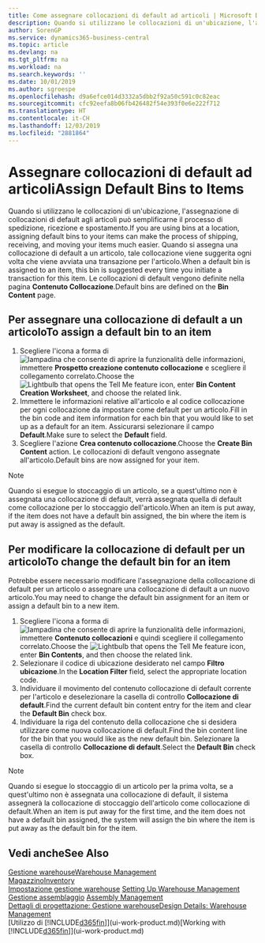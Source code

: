 ```yaml
---
title: Come assegnare collocazioni di default ad articoli | Microsoft Docs
description: Quando si utilizzano le collocazioni di un'ubicazione, l'assegnazione di collocazioni di default agli articoli può semplificarne il processo di spedizione, ricezione e spostamento. Quando si assegna una collocazione di default a un articolo, tale collocazione viene suggerita ogni volta che viene avviata una transazione per l'articolo.
author: SorenGP
ms.service: dynamics365-business-central
ms.topic: article
ms.devlang: na
ms.tgt_pltfrm: na
ms.workload: na
ms.search.keywords: ''
ms.date: 10/01/2019
ms.author: sgroespe
ms.openlocfilehash: d9a6efce014d3332a5dbb2f92a50c591c0c82eac
ms.sourcegitcommit: cfc92eefa8b06fb426482f54e393f0e6e222f712
ms.translationtype: HT
ms.contentlocale: it-CH
ms.lasthandoff: 12/03/2019
ms.locfileid: "2881864"
---
```

# <a name="assign-default-bins-to-items"></a><span data-ttu-id="64b7f-104">Assegnare collocazioni di default ad articoli</span><span class="sxs-lookup"><span data-stu-id="64b7f-104">Assign Default Bins to Items</span></span>
<span data-ttu-id="64b7f-105">Quando si utilizzano le collocazioni di un'ubicazione, l'assegnazione di collocazioni di default agli articoli può semplificarne il processo di spedizione, ricezione e spostamento.</span><span class="sxs-lookup"><span data-stu-id="64b7f-105">If you are using bins at a location, assigning default bins to your items can make the process of shipping, receiving, and moving your items much easier.</span></span> <span data-ttu-id="64b7f-106">Quando si assegna una collocazione di default a un articolo, tale collocazione viene suggerita ogni volta che viene avviata una transazione per l'articolo.</span><span class="sxs-lookup"><span data-stu-id="64b7f-106">When a default bin is assigned to an item, this bin is suggested every time you initiate a transaction for this item.</span></span> <span data-ttu-id="64b7f-107">Le collocazioni di default vengono definite nella pagina **Contenuto Collocazione**.</span><span class="sxs-lookup"><span data-stu-id="64b7f-107">Default bins are defined on the **Bin Content** page.</span></span>  

## <a name="to-assign-a-default-bin-to-an-item"></a><span data-ttu-id="64b7f-108">Per assegnare una collocazione di default a un articolo</span><span class="sxs-lookup"><span data-stu-id="64b7f-108">To assign a default bin to an item</span></span>
1.  <span data-ttu-id="64b7f-109">Scegliere l'icona a forma di ![lampadina che consente di aprire la funzionalità delle informazioni](media/ui-search/search_small.png "Informazioni sull'operazione che si desidera eseguire"), immettere **Prospetto creazione contenuto collocazione** e scegliere il collegamento correlato.</span><span class="sxs-lookup"><span data-stu-id="64b7f-109">Choose the ![Lightbulb that opens the Tell Me feature](media/ui-search/search_small.png "Tell me what you want to do") icon, enter **Bin Content Creation Worksheet**, and choose the related link.</span></span>  
2.  <span data-ttu-id="64b7f-110">Immettere le informazioni relative all'articolo e al codice collocazione per ogni collocazione da impostare come default per un articolo.</span><span class="sxs-lookup"><span data-stu-id="64b7f-110">Fill in the bin code and item information for each bin that you would like to set up as a default for an item.</span></span> <span data-ttu-id="64b7f-111">Assicurarsi selezionare il campo **Default**.</span><span class="sxs-lookup"><span data-stu-id="64b7f-111">Make sure to select the **Default** field.</span></span>  
3.  <span data-ttu-id="64b7f-112">Scegliere l'azione **Crea contenuto collocazione**.</span><span class="sxs-lookup"><span data-stu-id="64b7f-112">Choose the **Create Bin Content** action.</span></span> <span data-ttu-id="64b7f-113">Le collocazioni di default vengono assegnate all'articolo.</span><span class="sxs-lookup"><span data-stu-id="64b7f-113">Default bins are now assigned for your item.</span></span>  

> [!NOTE]  
>  <span data-ttu-id="64b7f-114">Quando si esegue lo stoccaggio di un articolo, se a quest'ultimo non è assegnata una collocazione di default, verrà assegnata quella di default come collocazione per lo stoccaggio dell'articolo.</span><span class="sxs-lookup"><span data-stu-id="64b7f-114">When an item is put away, if the item does not have a default bin assigned, the bin where the item is put away is assigned as the default.</span></span>  

## <a name="to-change-the-default-bin-for-an-item"></a><span data-ttu-id="64b7f-115">Per modificare la collocazione di default per un articolo</span><span class="sxs-lookup"><span data-stu-id="64b7f-115">To change the default bin for an item</span></span>  
<span data-ttu-id="64b7f-116">Potrebbe essere necessario modificare l'assegnazione della collocazione di default per un articolo o assegnare una collocazione di default a un nuovo articolo.</span><span class="sxs-lookup"><span data-stu-id="64b7f-116">You may need to change the default bin assignment for an item or assign a default bin to a new item.</span></span>    
1.  <span data-ttu-id="64b7f-117">Scegliere l'icona a forma di ![lampadina che consente di aprire la funzionalità delle informazioni](media/ui-search/search_small.png "Informazioni sull'operazione che si desidera eseguire"), immettere **Contenuto collocazioni** e quindi scegliere il collegamento correlato.</span><span class="sxs-lookup"><span data-stu-id="64b7f-117">Choose the ![Lightbulb that opens the Tell Me feature](media/ui-search/search_small.png "Tell me what you want to do") icon, enter **Bin Contents**, and then choose the related link.</span></span>  
2.  <span data-ttu-id="64b7f-118">Selezionare il codice di ubicazione desiderato nel campo **Filtro ubicazione**.</span><span class="sxs-lookup"><span data-stu-id="64b7f-118">In the **Location Filter** field, select the appropriate location code.</span></span>  
3.  <span data-ttu-id="64b7f-119">Individuare il movimento del contenuto collocazione di default corrente per l'articolo e deselezionare la casella di controllo **Collocazione di default**.</span><span class="sxs-lookup"><span data-stu-id="64b7f-119">Find the current default bin content entry for the item and clear the **Default Bin** check box.</span></span>  
4.  <span data-ttu-id="64b7f-120">Individuare la riga del contenuto della collocazione che si desidera utilizzare come nuova collocazione di default.</span><span class="sxs-lookup"><span data-stu-id="64b7f-120">Find the bin content line for the bin that you would like as the new default bin.</span></span> <span data-ttu-id="64b7f-121">Selezionare la casella di controllo **Collocazione di default**.</span><span class="sxs-lookup"><span data-stu-id="64b7f-121">Select the **Default Bin** check box.</span></span>  

> [!NOTE]  
>  <span data-ttu-id="64b7f-122">Quando si esegue lo stoccaggio di un articolo per la prima volta, se a quest'ultimo non è assegnata una collocazione di default, il sistema assegnerà la collocazione di stoccaggio dell'articolo come collocazione di default.</span><span class="sxs-lookup"><span data-stu-id="64b7f-122">When an item is put away for the first time, and the item does not have a default bin assigned, the system will assign the bin where the item is put away as the default bin for the item.</span></span>  

## <a name="see-also"></a><span data-ttu-id="64b7f-123">Vedi anche</span><span class="sxs-lookup"><span data-stu-id="64b7f-123">See Also</span></span>  
[<span data-ttu-id="64b7f-124">Gestione warehouse</span><span class="sxs-lookup"><span data-stu-id="64b7f-124">Warehouse Management</span></span>](warehouse-manage-warehouse.md)  
[<span data-ttu-id="64b7f-125">Magazzino</span><span class="sxs-lookup"><span data-stu-id="64b7f-125">Inventory</span></span>](inventory-manage-inventory.md)  
<span data-ttu-id="64b7f-126">[Impostazione gestione warehouse](warehouse-setup-warehouse.md)   </span><span class="sxs-lookup"><span data-stu-id="64b7f-126">[Setting Up Warehouse Management](warehouse-setup-warehouse.md)   </span></span>  
<span data-ttu-id="64b7f-127">[Gestione assemblaggio](assembly-assemble-items.md)  </span><span class="sxs-lookup"><span data-stu-id="64b7f-127">[Assembly Management](assembly-assemble-items.md)  </span></span>  
[<span data-ttu-id="64b7f-128">Dettagli di progettazione: Gestione warehouse</span><span class="sxs-lookup"><span data-stu-id="64b7f-128">Design Details: Warehouse Management</span></span>](design-details-warehouse-management.md)  
<span data-ttu-id="64b7f-129">[Utilizzo di [!INCLUDE[d365fin](includes/d365fin_md.md)]](ui-work-product.md)</span><span class="sxs-lookup"><span data-stu-id="64b7f-129">[Working with [!INCLUDE[d365fin](includes/d365fin_md.md)]](ui-work-product.md)</span></span>
